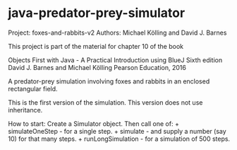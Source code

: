 # java-predator-prey-simulator

Project: foxes-and-rabbits-v2
Authors: Michael Kölling and David J. Barnes

This project is part of the material for chapter 10 of the book

Objects First with Java - A Practical Introduction using BlueJ
Sixth edition
David J. Barnes and Michael Kölling
Pearson Education, 2016

A predator-prey simulation involving foxes and rabbits in
an enclosed rectangular field.

This is the first version of the simulation. This version
does not use inheritance.

How to start:
Create a Simulator object.
Then call one of: + simulateOneStep - for a single step. + simulate - and supply a number (say 10) for that many steps. + runLongSimulation - for a simulation of 500 steps.
